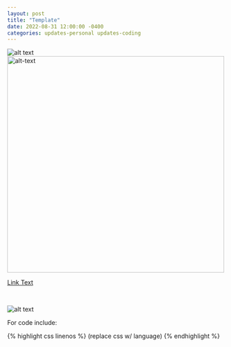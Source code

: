 ```yaml
---
layout: post
title: "Template"
date: 2022-08-31 12:00:00 -0400
categories: updates-personal updates-coding
---
```

<div class="thumbnail">
  <img id="" src="https://niaapps.github.io/images/image-name.jpg" alt="alt text">
  </div>
<!-- HTML Meta Tags -->
<meta name="description" content="Short description">

<!-- Facebook Meta Tags -->
<meta property="og:url" content="https://niaapps.github.io/niaapps-blog/updates-personal/2023/05/08/Affirmation-Writing.html">
<meta property="og:type" content="website">
<meta property="og:title" content="title">
<meta property="og:description" content="Short description">
<meta property="og:image" content="https://niaapps.github.io/images/image-name.jpg">

<!-- Twitter Meta Tags -->
<meta name="twitter:card" content="summary_large_image">
<meta name="twitter:site" content="@niawillie" />
<meta property="twitter:url" content="url">
<meta name="twitter:title" content="title">
<meta name="twitter:description" content="Short description">
<meta name="twitter:image" content="https://niaapps.github.io/images/image-name.jpg">


<!-- Make images responsive -->
<div class="scale-img">
  <img id="img-id" src="/../../images/img-title.jpg" alt="alt-text" width="500px" height="auto">
</div>

<!-- Link example (opens new tab) -->

<a href="" target="_blank" title="">Link Text</a>

<!-- Indent or white space -->

&nbsp;&nbsp;&nbsp;

<!-- ex img w/ directory to root and discourage download pop up -->

  <img id="img-id" src="/../../images/img-title.jpg" alt="alt text" onContextMenu="alert('Please don\'t download this photo!');return false;">



For code include:
<link href="/css/syntax.css" rel="stylesheet">
<div class="code">
{% highlight css linenos %} (replace css w/ language)
{% endhighlight %}
</div>


<!-- This topic is especially important for the tough times we are living in. The other day I listened to a podcast called The Overdose Epidemic. The episode was about how a woman Imani, a victim of addiction who lost the in-person community and support she needed when lockdown was happening and how it took not only her life but many others lives as well.  From the podcast, the online experience just was not the same for many and as mentioned before being stuck inside only exacerbated this already tough transition period. Asking for help would potentially have saved them. Imani's mother has started an organization called Imani's Safehouse that aims to aid people like Imani facing mental health issues perpetuated by the racist patriarchal system we live in.  They do so by providing housing and other resources. I recently donated and would appreciate anyone who wants to match me. You can donate <a href="https://www.paypal.com/donate/?hosted_button_id=6Q2LABFG7DG34" target="_blank" title="Donate to Imani's safehouse">here.</a> You can listen to the podcast <a href="https://www.justhumanproductions.org/podcasts/epidemic/season-1-epidemic/s1e58-an-overdose-epidemic-deaths-of-despair-part-i-sandra-lindie-will-cooke-jennifer-fecu" target="_blank" title="">here.</a>  



My childhood home is a place with both wonderful memories and heartbreak. We eventually lost our house to a bank in a years long court battle that was complicated for many reasons. I often reflect on the memories of that house, good and bad. I have many mixed feelings about the place, because I know it was both my grandfather's and grandmother's intention that I or one of my siblings would inherit the house. That it would stay in our family. I won't get into the complicated reasons, but the situation serves as a reminder to me: not all skin folk are kin folk and capitalism, greed and manipulation will rear their ugly heads sooner or later.-->


